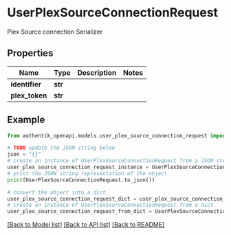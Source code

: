 # UserPlexSourceConnectionRequest

Plex Source connection Serializer

## Properties

Name | Type | Description | Notes
------------ | ------------- | ------------- | -------------
**identifier** | **str** |  | 
**plex_token** | **str** |  | 

## Example

```python
from authentik_openapi.models.user_plex_source_connection_request import UserPlexSourceConnectionRequest

# TODO update the JSON string below
json = "{}"
# create an instance of UserPlexSourceConnectionRequest from a JSON string
user_plex_source_connection_request_instance = UserPlexSourceConnectionRequest.from_json(json)
# print the JSON string representation of the object
print(UserPlexSourceConnectionRequest.to_json())

# convert the object into a dict
user_plex_source_connection_request_dict = user_plex_source_connection_request_instance.to_dict()
# create an instance of UserPlexSourceConnectionRequest from a dict
user_plex_source_connection_request_from_dict = UserPlexSourceConnectionRequest.from_dict(user_plex_source_connection_request_dict)
```
[[Back to Model list]](../README.md#documentation-for-models) [[Back to API list]](../README.md#documentation-for-api-endpoints) [[Back to README]](../README.md)


